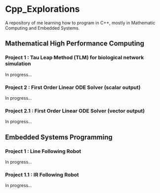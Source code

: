 # Cpp_Explorations
A repository of me learning how to program in C++, mostly in Mathematic Computing and Embedded Systems.

## Mathematical High Performance Computing
### Project 1 : Tau Leap Method (TLM) for biological network simulation
In progress... 
### Project 2 : First Order Linear ODE Solver (scalar output) 
In progress...
### Project 2.1 : First Order Linear ODE Solver (vector output) 
In progress...
## Embedded Systems Programming
### Project 1 : Line Following Robot
In progress...
### Project 1.1 : IR Following Robot
In progress...

